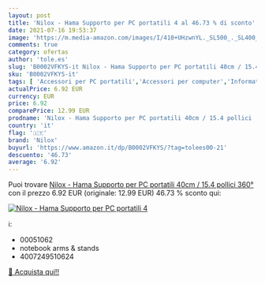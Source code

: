 ```yaml
---
layout: post
title: 'Nilox - Hama Supporto per PC portatili 4 al 46.73 % di sconto'
date: 2021-07-16 19:53:37
image: 'https://m.media-amazon.com/images/I/410+UHzwnYL._SL500_._SL400_.jpg'
comments: true
category: ofertas
author: 'tole.es'
slug: 'B0002VFKYS-it Nilox - Hama Supporto per PC portatili 40cm / 15.4 pollici...'
sku: 'B0002VFKYS-it'
tags: [ 'Accessori per PC portatili','Accessori per computer','Informatica','Vassoi di appoggio per PC portatili','nilox', ]
actualPrice: 6.92 EUR
currency: EUR
price: 6.92
comparePrice: 12.99 EUR
prodname: 'Nilox - Hama Supporto per PC portatili 40cm / 15.4 pollici  360°'
country: 'it'
flag: '🇮🇹'
brand: 'Nilox'
buyurl: 'https://www.amazon.it/dp/B0002VFKYS/?tag=tolees00-21'
descuento: '46.73'
average: '6.92'
---
```


Puoi trovare [Nilox - Hama Supporto per PC portatili 40cm / 15.4 pollici  360°](https://www.amazon.it/dp/B0002VFKYS/?tag=tolees00-21) con il prezzo 6.92 EUR (originale: 12.99 EUR) 46.73 % sconto qui:

[![Nilox - Hama Supporto per PC portatili 4](https://m.media-amazon.com/images/I/410+UHzwnYL._SL500_._SL400_.jpg)](https://www.amazon.it/dp/B0002VFKYS/?tag=tolees00-21)

ℹ️:

- 00051062
- notebook arms & stands
- 4007249510624

[🛒 Acquista qui!!](https://www.amazon.it/dp/B0002VFKYS/?tag=tolees00-21)
